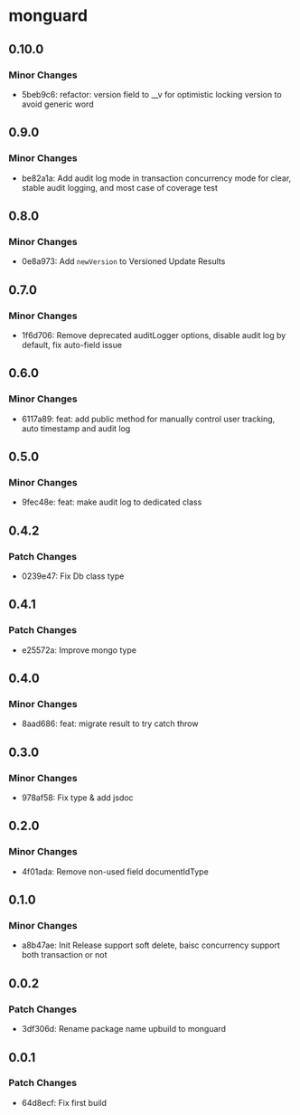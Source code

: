 # monguard

## 0.10.0

### Minor Changes

- 5beb9c6: refactor: version field to \_\_v for optimistic locking version to avoid generic word

## 0.9.0

### Minor Changes

- be82a1a: Add audit log mode in transaction concurrency mode for clear, stable audit logging, and most case of coverage test

## 0.8.0

### Minor Changes

- 0e8a973: Add `newVersion` to Versioned Update Results

## 0.7.0

### Minor Changes

- 1f6d706: Remove deprecated auditLogger options, disable audit log by default, fix auto-field issue

## 0.6.0

### Minor Changes

- 6117a89: feat: add public method for manually control user tracking, auto timestamp and audit log

## 0.5.0

### Minor Changes

- 9fec48e: feat: make audit log to dedicated class

## 0.4.2

### Patch Changes

- 0239e47: Fix Db class type

## 0.4.1

### Patch Changes

- e25572a: Improve mongo type

## 0.4.0

### Minor Changes

- 8aad686: feat: migrate result to try catch throw

## 0.3.0

### Minor Changes

- 978af58: Fix type & add jsdoc

## 0.2.0

### Minor Changes

- 4f01ada: Remove non-used field documentIdType

## 0.1.0

### Minor Changes

- a8b47ae: Init Release support soft delete, baisc concurrency support both transaction or not

## 0.0.2

### Patch Changes

- 3df306d: Rename package name upbuild to monguard

## 0.0.1

### Patch Changes

- 64d8ecf: Fix first build
